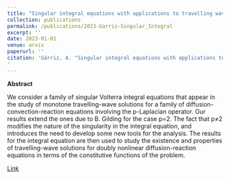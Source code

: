 ```yaml
---
title: "Singular integral equations with applications to travelling waves for doubly nonlinear diffusion"
collection: publications
permalink: /publications/2023-Garriz-Singular_Integral
excerpt: ''
date: 2023-01-01
venue: arxiv
paperurl: ''
citation: 'Gárriz, A. "Singular integral equations with applications to travelling waves for doubly nonlinear diffusion." Preprint. Available at arXiv
'
---
```

**Abstract**

We consider a family of singular Volterra integral equations that appear in the study of monotone travelling-wave solutions for a family of diffusion-convection-reaction equations involving the p-Laplacian operator. Our results extend the ones due to B. Gilding for the case p=2. The fact that p≠2 modifies the nature of the singularity in the integral equation, and introduces the need to develop some new tools for the analysis. The results for the integral equation are then used to study the existence and properties of travelling-wave solutions for doubly nonlinear diffusion-reaction equations in terms of the constitutive functions of the problem. 

[Link](https://arxiv.org/abs/2001.11109)

